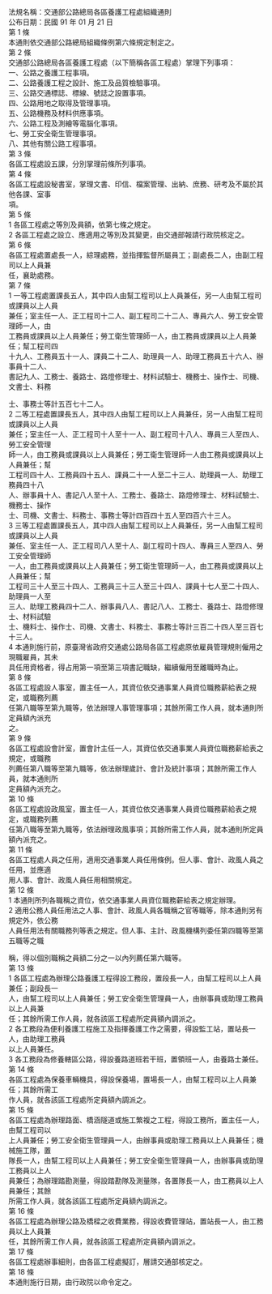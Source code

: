 法規名稱：交通部公路總局各區養護工程處組織通則  
公布日期：民國 91 年 01 月 21 日  
第 1 條  
本通則依交通部公路總局組織條例第六條規定制定之。  
第 2 條  
交通部公路總局各區養護工程處（以下簡稱各區工程處）掌理下列事項：  
一、公路之養護工程事項。  
二、公路養護工程之設計、施工及品質檢驗事項。  
三、公路交通標誌、標線、號誌之設置事項。  
四、公路用地之取得及管理事項。  
五、公路機務及材料供應事項。  
六、公路工程及測繪等電腦化事項。  
七、勞工安全衛生管理事項。  
八、其他有關公路工程事項。  
第 3 條  
各區工程處設五課，分別掌理前條所列事項。  
第 4 條  
各區工程處設秘書室，掌理文書、印信、檔案管理、出納、庶務、研考及不屬於其他各課、室事  
項。  
第 5 條  
1 各區工程處之等別及員額，依第七條之規定。  
2 各區工程處之設立、應適用之等別及其變更，由交通部報請行政院核定之。  
第 6 條  
各區工程處置處長一人，綜理處務，並指揮監督所屬員工；副處長二人，由副工程司以上人員兼  
任，襄助處務。  
第 7 條  
1 一等工程處置課長五人，其中四人由幫工程司以上人員兼任，另一人由幫工程司或課員以上人員  
兼任；室主任一人、正工程司十二人、副工程司二十二人、專員六人、勞工安全管理師一人，由  
工務員或課員以上人員兼任；勞工衛生管理師一人，由工務員或課員以上人員兼任；幫工程司四  
十九人、工務員五十一人、課員二十二人、助理員一人、助理工務員五十六人、辦事員十二人、  
書記九人、工務士、養路士、路燈修理士、材料試驗士、機務士、操作士、司機、文書士、料務  


士、事務士等計五百七十二人。  
2 二等工程處置課長五人，其中四人由幫工程司以上人員兼任，另一人由幫工程司或課員以上人員  
兼任；室主任一人、正工程司十人至十一人、副工程司十八人、專員三人至四人、勞工安全管理  
師一人，由工務員或課員以上人員兼任；勞工衛生管理師一人由工務員或課員以上人員兼任；幫  
工程司四十人、工務員四十五人、課員二十一人至二十三人、助理員一人、助理工務員四十八  
人、辦事員十人、書記八人至十人、工務士、養路士、路燈修理士、材料試驗士、機務士、操作  
士、司機、文書士、料務士、事務士等計四百四十五人至四百六十三人。  
3 三等工程處置課長五人，其中四人由幫工程司以上人員兼任，另一人由幫工程司或課員以上人員  
兼任、室主任一人、正工程司八人至十人、副工程司十四人、專員三人至四人、勞工安全管理師  
一人，由工務員或課員以上人員兼任；勞工衛生管理師一人，由工務員或課員以上人員兼任；幫  
工程司三十人至三十四人、工務員三十三人至三十四人、課員十七人至二十四人、助理員一人至  
三人、助理工務員四十二人、辦事員八人、書記八人、工務士、養路士、路燈修理士、材料試驗  
士、機料士、操作士、司機、文書士、料務士、事務士等計三百二十四人至三百七十三人。  
4 本通則施行前，原臺灣省政府交通處公路局各區工程處原依雇員管理規則僱用之現職雇員，其未  
具任用資格者，得占用第一項至第三項書記職缺，繼續僱用至離職時為止。  
第 8 條  
各區工程處設人事室，置主任一人，其資位依交通事業人員資位職務薪給表之規定，或職務列薦  
任第八職等至第九職等，依法辦理人事管理事項；其餘所需工作人員，就本通則所定員額內派充  
之。  
第 9 條  
各區工程處設會計室，置會計主任一人，其資位依交通事業人員資位職務薪給表之規定，或職務  
列薦任第八職等至第九職等，依法辦理歲計、會計及統計事項；其餘所需工作人員，就本通則所  
定員額內派充之。  
第 10 條  
各區工程處設政風室，置主任一人，其資位依交通事業人員資位職務薪給表之規定，或職務列薦  
任第八職等至第九職等，依法辦理政風事項；其餘所需工作人員，就本通則所定員額內派充之。  
第 11 條  
各區工程處人員之任用，適用交通事業人員任用條例。但人事、會計、政風人員之任用，並應適  
用人事、會計、政風人員任用相關規定。  
第 12 條  
1 本通則所列各職稱之資位，依交通事業人員資位職務薪給表之規定辦理。  
2 適用公務人員任用法之人事、會計、政風人員各職稱之官等職等，除本通則另有規定外，依公務  
人員任用法有關職務列等表之規定。但人事、主計、政風機構列委任第四職等至第五職等之職  


稱，得以個別職稱之員額二分之一以內列薦任第六職等。  
第 13 條  
1 各區工程處為辦理公路養護工程得設工務段，置段長一人，由幫工程司以上人員兼任；副段長一  
人，由幫工程司以上人員兼任；勞工安全衛生管理員一人，由辦事員或助理工務員以上人員兼  
任；其餘所需工作人員，就各該區工程處所定員額內調派之。  
2 各工務段為便利養護工程施工及指揮養護工作之需要，得設監工站，置站長一人，由助理工務員  
以上人員兼任。  
3 各工務段為修養轄區公路，得設養路道班若干班，置領班一人，由養路士兼任。  
第 14 條  
各區工程處為保養車輛機具，得設保養場，置場長一人，由幫工程司以上人員兼任；其餘所需工  
作人員，就各該區工程處所定員額內調派之。  
第 15 條  
各區工程處為辦理路面、橋涵隧道或施工繁複之工程，得設工務所，置主任一人，由幫工程司以  
上人員兼任；勞工安全衛生管理員一人，由辦事員或助理工務員以上人員兼任；機械施工隊，置  
隊長一人，由幫工程司以上人員兼任；勞工安全衛生管理員一人，由辦事員或助理工務員以上人  
員兼任；為辦理踏勘測量，得設踏勘隊及測量隊，各置隊長一人，由工務員以上人員兼任；其餘  
所需工作人員，就各該區工程處所定員額內調派之。  
第 16 條  
各區工程處為辦理公路及橋樑之收費業務，得設收費管理站，置站長一人，由工務員以上人員兼  
任，其餘所需工作人員，就各該區工程處所定員額內調派之。  
第 17 條  
各區工程處辦事細則，由各區工程處擬訂，層請交通部核定之。  
第 18 條  
本通則施行日期，由行政院以命令定之。  


